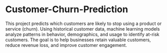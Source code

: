 # Customer-Churn-Prediction
This project predicts which customers are likely to stop using a product or service (churn). Using historical customer data, machine learning models analyze patterns in behavior, demographics, and usage to identify at-risk customers. The goal is to help businesses retain valuable customers, reduce revenue loss, and improve customer engagement.
